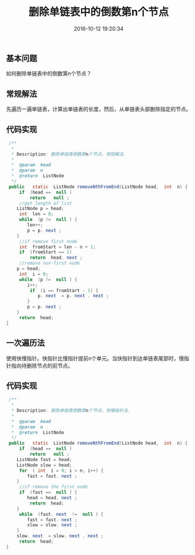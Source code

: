 ﻿---
title: 删除单链表中的倒数第n个节点
date: 2016-10-12 19:20:34
tags: [LeetCode, algorithm]
toc: true
categories: 算法
---

## 基本问题
如何删除单链表中的倒数第n个节点？

## 常规解法
先遍历一遍单链表，计算出单链表的长度，然后，从单链表头部删除指定的节点。

<!--more-->

## 代码实现

``` java
 /**
  * 
  * Description: 删除单链表倒数第n个节点，常规解法.
  *
  *  @param  head
  *  @param  n
  *  @return  ListNode
  */
 public   static  ListNode removeNthFromEnd(ListNode head,  int  n) {
     if  (head ==  null )
         return   null ;
     //get length of list
    ListNode p = head;
     int  len = 0;
     while  (p !=  null ) {
        len++;
        p = p. next ;
    }
     //if remove first node
     int  fromStart = len - n + 1;
     if  (fromStart == 1)
         return  head. next ;
     //remove non-first node    
    p = head;
     int  i = 0;
     while  (p !=  null ) {
        i++;
         if  (i == fromStart - 1) {
            p. next  = p. next . next ;
        }
        p = p. next ;
    }
     return  head;
}
```

## 一次遍历法
使用快慢指针。快指针比慢指针提前n个单元。当快指针到达单链表尾部时，慢指针指向待删除节点的前节点。

## 代码实现
``` java
 /**
  * 
  * Description: 删除单链表倒数第n个节点，快慢指针法.
  *
  *  @param  head
  *  @param  n
  *  @return  ListNode
  */
 public   static  ListNode removeNthFromEnd(ListNode head,  int  n) {
     if  (head ==  null )
         return   null ;
    ListNode fast = head;
    ListNode slow = head;
     for  ( int  i = 0; i < n; i++) {
        fast = fast. next ;
    }
     //if remove the first node
     if  (fast ==  null ) {
        head = head. next ;
         return  head;
    }
     while  (fast. next  !=  null ) {
        fast = fast. next ;
        slow = slow. next ;
    }
    slow. next  = slow. next . next ;
     return  head;
}
```